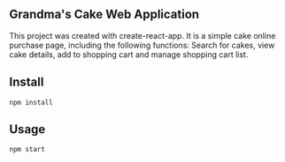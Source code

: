 Grandma's Cake Web Application
---

This project was created with create-react-app. It is a simple cake online purchase page, including the following functions: Search for cakes, view cake details, add to shopping cart and manage shopping cart list.



Install
---

`npm install`


Usage
---

`npm start`